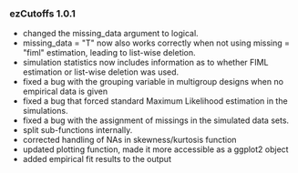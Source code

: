 ### ezCutoffs 1.0.1

<ul>
  <li>changed the missing_data argument to logical.</li>
  <li>missing_data = "T" now also works correctly when not using missing = "fiml" estimation, leading to list-wise deletion.</li>
  <li>simulation statistics now includes information as to whether FIML estimation or list-wise deletion was used.</li>
  <li>fixed a bug with the grouping variable in multigroup designs when no empirical data is given</li>
  <li>fixed a bug that forced standard Maximum Likelihood estimation in the simulations.</li>
  <li>fixed a bug with the assignment of missings in the simulated data sets.</li>
  <li>split sub-functions internally.</li>
  <li>corrected handling of NAs in skewness/kurtosis function</li>
  <li>updated plotting function, made it more accessible as a ggplot2 object</li>
  <li>added empirical fit results to the output</li>
</ul>
